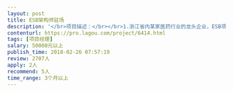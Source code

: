 ```yaml
---                
layout: post       
title: ESB架构师驻场           
description: '</br>项目描述：</br></br>1.浙江省内某家医药行业的龙头企业，ESB项目，一期已经验收，二期进行中，项目周期3～6个月，需驻场在杭州；</br></br>人员要求：</br></br>1. 拥有ESB或同类项目3~5年以上工作经验，包括架构设计、流程梳理、结构优化；</br>2. 拥有医药类ESB经验优先；</br>3. 熟悉医药公司业务结构，痛点；</br>4. 拥有咨询类项目经验优先；</br>5. 岗位定位：架构师；</br>'     
contenturl: https://pro.lagou.com/project/6414.html      
tags: [项目经理]            
salary: 50000元以上          
publish_time: 2018-02-26 07:57:19         
review: 2707人                   
apply: 2人                   
recommend: 5人                   
time_range: 3个月以上              
---                 
```

